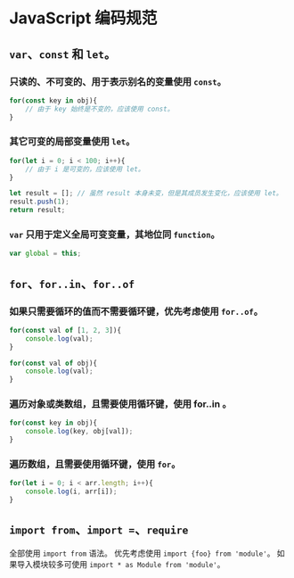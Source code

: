 ﻿JavaScript 编码规范
========================================================

`var`、`const` 和 `let`。
--------------------------------------------------------
### 只读的、不可变的、用于表示别名的变量使用 `const`。
```js
for(const key in obj){
	// 由于 key 始终是不变的，应该使用 const。
}
```

### 其它可变的局部变量使用 `let`。
```js
for(let i = 0; i < 100; i++){
	// 由于 i 是可变的，应该使用 let。
}
```

```js
let result = []; // 虽然 result 本身未变，但是其成员发生变化，应该使用 let。
result.push(1); 
return result;
```

### `var` 只用于定义全局可变变量，其地位同 `function`。
```js
var global = this;
```

`for`、`for..in`、`for..of`
--------------------------------------------------------
### 如果只需要循环的值而不需要循环键，优先考虑使用 `for..of`。
```js
for(const val of [1, 2, 3]){
	console.log(val);
}
```

```js
for(const val of obj){
	console.log(val);
}
```

### 遍历对象或类数组，且需要使用循环键，使用 for..in 。
```js
for(const key in obj){
	console.log(key, obj[val]);
}
```

### 遍历数组，且需要使用循环键，使用 `for`。
```js
for(let i = 0; i < arr.length; i++){
	console.log(i, arr[i]);
}
```

`import from`、`import =`、`require`
--------------------------------------------------------
全部使用 `import from` 语法。
优先考虑使用 `import {foo} from 'module'`。
如果导入模块较多可使用 `import * as Module from 'module'`。
